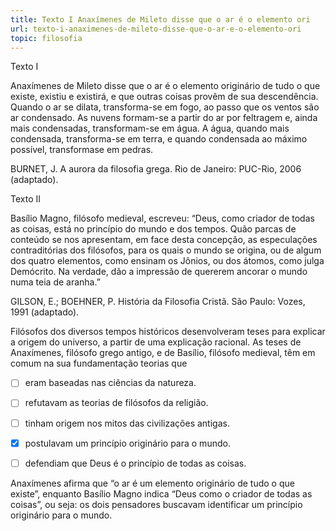 ```yaml
---
title: Texto I Anaxímenes de Mileto disse que o ar é o elemento ori
url: texto-i-anaximenes-de-mileto-disse-que-o-ar-e-o-elemento-ori
topic: filosofia
---
```



Texto I

Anaxímenes de Mileto disse que o ar é o elemento originário de tudo o que existe, existiu e existirá, e que outras coisas provêm de sua descendência. Quando o ar se dilata, transforma-se em fogo, ao passo que os ventos são ar condensado. As nuvens formam-se a partir do ar por feltragem e, ainda mais condensadas, transformam-se em água. A água, quando mais condensada, transforma-se em terra, e quando condensada ao máximo possível, transformase em pedras.

BURNET, J. A aurora da filosofia grega. Rio de Janeiro: PUC-Rio, 2006 (adaptado).

Texto II

Basílio Magno, filósofo medieval, escreveu: “Deus, como criador de todas as coisas, está no princípio do mundo e dos tempos. Quão parcas de conteúdo se nos apresentam, em face desta concepção, as especulações contraditórias dos filósofos, para os quais o mundo se origina, ou de algum dos quatro elementos, como ensinam os Jônios, ou dos átomos, como julga Demócrito. Na verdade, dão a impressão de quererem ancorar o mundo numa teia de aranha.”

GILSON, E.; BOEHNER, P. História da Filosofia Cristã. São Paulo: Vozes, 1991 (adaptado).

Filósofos dos diversos tempos históricos desenvolveram teses para explicar a origem do universo, a partir de uma explicação racional. As teses de Anaxímenes, filósofo grego antigo, e de Basílio, filósofo medieval, têm em comum na sua fundamentação teorias que



- [ ] eram baseadas nas ciências da natureza.
- [ ] refutavam as teorias de filósofos da religião.
- [ ] tinham origem nos mitos das civilizações antigas.
- [x] postulavam um princípio originário para o mundo.
- [ ] defendiam que Deus é o princípio de todas as coisas.


Anaxímenes afirma que “o ar é um elemento originário de tudo o que existe”, enquanto Basílio Magno indica “Deus como o criador de todas as coisas”, ou seja: os dois pensadores buscavam identificar um princípio originário para o mundo.
